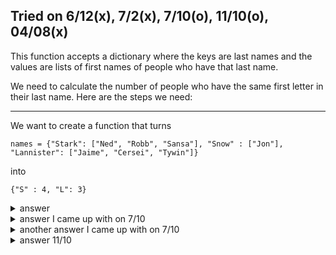 Tried on 6/12(x), 7/2(x), 7/10(o), 11/10(o), 04/08(x)
---

This function accepts a dictionary where the keys are last names and the values are lists of first names of people who have that last name. 

We need to calculate the number of people who have the same first letter in their last name. Here are the steps we need:

---

We want to create a function that turns
```
names = {"Stark": ["Ned", "Robb", "Sansa"], "Snow" : ["Jon"], "Lannister": ["Jaime", "Cersei", "Tywin"]}
```
into
```
{"S" : 4, "L": 3}
```



<details>
  <summary>answer</summary>
  
  ```py
  def count(dic):
      
      #we need to create an empty dictionary
      emp = {}
      
      for key in dic.keys():
          if key[0] not in emp.keys():
              emp[key[0]] = 0
          emp[key[0]] += len(dic[key])
      return emp
  
  ```
</details>

<details>
  <summary>answer I came up with on 7/10</summary>
  
  ```py
  def count(s):
      dic = {}
      for key,value in s.items():
          dic.setdefault(key[0],0)
          if key[0] in dic:
              dic[key[0]] += len(value)

      return dic
  ```
</details>

<details>
  <summary>another answer I came up with on 7/10</summary>
  
  ```py
  def count(s):
      dic = {}
      for key,value in s.items():
          if key[0] not in dic:
              dic.setdefault(key[0],len(value))
          else:
              dic[key[0]] += len(value)
      return dic
  ```
</details>

<details>
  <summary>answer 11/10</summary>
  
  ```py
  names = {"Stark": ["Ned", "Robb", "Sansa"], "Snow" : ["Jon"], "Lannister": ["Jaime", "Cersei", "Tywin"]}

  def count(s):
      dict1 = {}

      for k,v in s.items():
          alphabets = k[0]
          if alphabets not in list(dict1.keys()):
              dict1[alphabets] = 0
          if alphabets in list(dict1.keys()):
              dict1[alphabets] += len(s[k])

      return dict1

  print(count(names))
  ```
  
</details>
